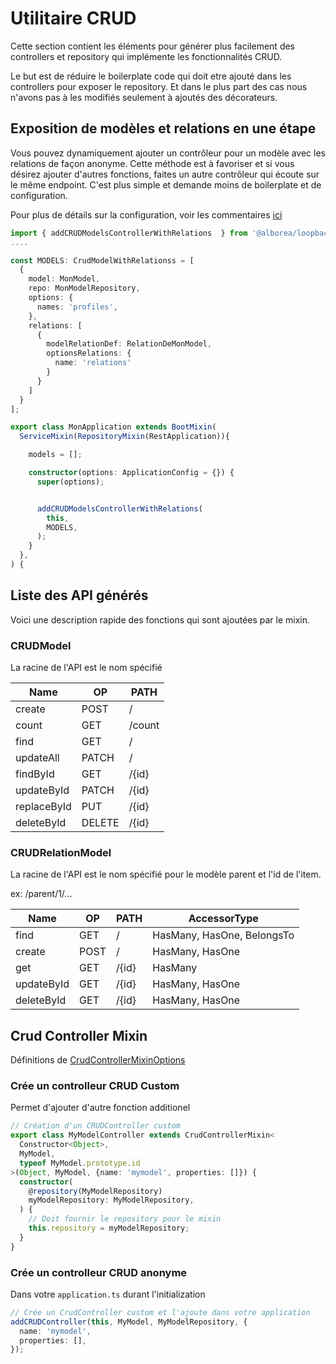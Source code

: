 # Utilitaire CRUD

Cette section contient les éléments pour générer plus facilement des
controllers et repository qui implémente les fonctionnalités CRUD.

Le but est de réduire le boilerplate code qui doit etre ajouté dans
les controllers pour exposer le repository. Et dans le plus part des cas
nous n'avons pas à les modifiés seulement à ajoutés des décorateurs.

## Exposition de modèles et relations en une étape

Vous pouvez dynamiquement ajouter un contrôleur pour un modèle avec les
relations de façon anonyme. Cette méthode est à favoriser et si vous
désirez ajouter d'autres fonctions, faites un autre contrôleur qui écoute sur
le même endpoint. C'est plus simple et demande moins de boilerplate et
de configuration.

Pour plus de détails sur la configuration, voir les commentaires [ici](mixins/crud.controller.ts)

```typescript
import { addCRUDModelsControllerWithRelations  } from '@alborea/loopback-sso-extensions';
....

const MODELS: CrudModelWithRelationss = [
  {
    model: MonModel,
    repo: MonModelRepository,
    options: {
      names: 'profiles',
    },
    relations: [
      {
        modelRelationDef: RelationDeMonModel,
        optionsRelations: {
          name: 'relations'
        }
      }
    ]
  }
];

export class MonApplication extends BootMixin(
  ServiceMixin(RepositoryMixin(RestApplication)){

    models = [];

    constructor(options: ApplicationConfig = {}) {
      super(options);


      addCRUDModelsControllerWithRelations(
        this,
        MODELS,
      );
    }
  },
) {

```

## Liste des API générés

Voici une description rapide des fonctions qui sont ajoutées
par le mixin.

### CRUDModel

La racine de l'API est le nom spécifié

| Name        | OP     | PATH   |
| ----------- | ------ | ------ |
| create      | POST   | /      |
| count       | GET    | /count |
| find        | GET    | /      |
| updateAll   | PATCH  | /      |
| findById    | GET    | /{id}  |
| updateById  | PATCH  | /{id}  |
| replaceById | PUT    | /{id}  |
| deleteById  | DELETE | /{id}  |

### CRUDRelationModel

La racine de l'API est le nom spécifié pour le modèle parent et l'id de l'item.

ex: /parent/1/...


| Name       | OP   | PATH  | AccessorType               |
| ---------- | ---- | ----- | -------------------------- |
| find       | GET  | /     | HasMany, HasOne, BelongsTo |
| create     | POST | /     | HasMany, HasOne            |
| get        | GET  | /{id} | HasMany                    |
| updateById | GET  | /{id} | HasMany, HasOne            |
| deleteById | GET  | /{id} | HasMany, HasOne            |

## Crud Controller Mixin

Définitions de [CrudControllerMixinOptions](mixins/crud.controller.ts)

### Crée un controlleur CRUD Custom

Permet d'ajouter d'autre fonction additionel

```ts
// Création d'un CRUDController custom
export class MyModelController extends CrudControllerMixin<
  Constructor<Object>,
  MyModel,
  typeof MyModel.prototype.id
>(Object, MyModel, {name: 'mymodel', properties: []}) {
  constructor(
    @repository(MyModelRepository)
    myModelRepository: MyModelRepository,
  ) {
    // Doit fournir le repository pour le mixin
    this.repository = myModelRepository;
  }
}
```

### Crée un controlleur CRUD anonyme

Dans votre `application.ts` durant l'initialization

```ts
// Crée un CrudController custom et l'ajoute dans votre application
addCRUDController(this, MyModel, MyModelRepository, {
  name: 'mymodel',
  properties: [],
});
```

